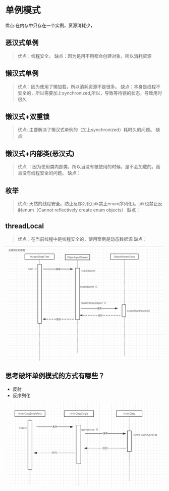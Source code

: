 #  单例模式
优点:在内存中只存在一个实例，资源消耗少，
## 恶汉式单例
> 优点：线程安全。
> 缺点：因为是用不用都会创建对象，所以消耗资源

## 懒汉式单例
> 优点：因为使用了懒加载，所以消耗资源不是很多。
> 缺点：本身是线程不安全的，所以需要加上synchronized,所以，导致等待锁的状态，导致用时很久
## 懒汉式+双重锁
> 优点: 主要解决了懒汉式单例的（加上synchronized）耗时久的问题。
> 缺点: 
## 懒汉式+内部类(恶汉式)
> 优点 ：因为使用类内部类，所以当没有被使用的时候，是不会加载的。而且没有线程安全的问题。
> 缺点：
## 枚举
> 优点: 天然的线程安全。防止反序列化(jdk禁止enum序列化)。jdk也禁止反射enum（Cannot reflectively create enum objects）
> 缺点：
## threadLocal
>优点：在当前线程中是线程安全的，使用案例是动态数据源
>缺点：


![反序列化时序图](uml/bbbb.png)


## 思考破坏单例模式的方式有哪些？
+ 反射
+ 反序列化

![内部类的执行逻辑](uml/aaaa.png)